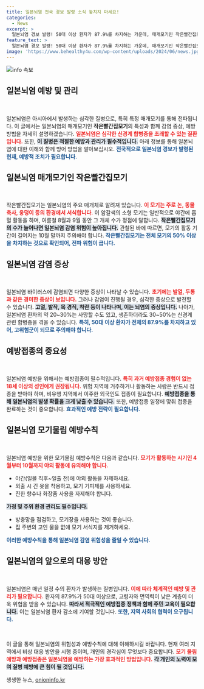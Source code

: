 ```yaml
---
title: 일본뇌염 전국 경보 발령 소식 놓치지 마세요!
categories:
  - News
excerpt: >
  일본뇌염 경보 발령! 50대 이상 환자가 87.9%를 차지하는 가운데, 매개모기인 작은빨간집모기의 위험성이 커지고 있다. 안전을 위해 모기 물림 예방수칙과 예방접종을 놓치지 마세요!
feature_text: >
  일본뇌염 경보 발령! 50대 이상 환자가 87.9%를 차지하는 가운데, 매개모기인 작은빨간집모기의 위험성이 커지고 있다. 안전을 위해 모기 물림 예방수칙과 예방접종을 놓치지 마세요!
image: 'https://www.behealthy4u.com/wp-content/uploads/2024/06/news.jpg'
---
```


<p><img src="https://www.behealthy4u.com/wp-content/uploads/2024/06/news.jpg" alt="info 속보" /></p>

<h2 data-ke-size="size26">일본뇌염 예방 및 관리</h2>

<p data-ke-size="size16">&nbsp;</p>

<p>일본뇌염은 아시아에서 발생하는 심각한 질병으로, 특히 특정 매개모기를 통해 전파됩니다. 이 글에서는 일본뇌염의 매개모기인 <strong>작은빨간집모기</strong>의 특성과 함께 감염 증상, 예방 방법을 자세히 설명하겠습니다. <b><span style="color: #ee2323;">일본뇌염은 심각한 신경계 합병증을 초래할 수 있는 질환입니다.</span></b> 또한, <b><span style="background-color: #21538527;">이 질병은 적절한 예방과 관리가 필수적입니다.</span></b> 아래 정보를 통해 일본뇌염에 대한 이해와 함께 방어 방법을 알아보십시오. <b><span style="color: #1a5490;">전국적으로 일본뇌염 경보가 발령된 현재, 예방적 조치가 필요합니다.</span></b></p>

<h2 data-ke-size="size26">일본뇌염 매개모기인 작은빨간집모기</h2>

<p data-ke-size="size16">&nbsp;</p>

<p>작은빨간집모기는 일본뇌염의 주요 매개체로 알려져 있습니다. <b><span style="color: #ee2323;">이 모기는 주로 논, 동물 축사, 웅덩이 등의 환경에서 서식합니다.</span></b> 이 암갈색의 소형 모기는 일반적으로 야간에 흡혈 활동을 하며, 여름철 8월과 9월 동안 그 개체 수가 정점에 달합니다. <b><span style="background-color: #21538527;">작은빨간집모기의 수가 늘어나면 일본뇌염 감염 위험이 높아집니다.</span></b> 관찰된 바에 따르면, 모기의 활동 기간이 길어지는 10월 말까지 주의해야 합니다. <b><span style="color: #1a5490;">작은빨간집모기는 전체 모기의 50% 이상을 차지하는 것으로 확인되어, 전파 위험이 큽니다.</span></b></p>

<h2 data-ke-size="size26">일본뇌염 감염 증상</h2>

<p data-ke-size="size16">&nbsp;</p>

<p>일본뇌염 바이러스에 감염되면 다양한 증상이 나타날 수 있습니다. <b><span style="color: #ee2323;">초기에는 발열, 두통과 같은 경미한 증상이 보입니다.</span></b> 그러나 감염이 진행될 경우, 심각한 증상으로 발전할 수 있습니다. <b><span style="background-color: #21538527;">고열, 발작, 목 경직, 착란 등이 나타나며, 이는 뇌염의 증상입니다.</span></b> 나아가, 일본뇌염 환자의 약 20~30%는 사망할 수도 있고, 생존하더라도 30~50%는 신경계 관련 합병증을 겪을 수 있습니다. <b><span style="color: #1a5490;">특히, 50대 이상 환자가 전체의 87.9%를 차지하고 있어, 고위험군이 되므로 주의해야 합니다.</span></b></p>

<h2 data-ke-size="size26">예방접종의 중요성</h2>

<p data-ke-size="size16">&nbsp;</p>

<p>일본뇌염 예방을 위해서는 예방접종이 필수적입니다. <b><span style="color: #ee2323;">특히 과거 예방접종 경험이 없는 18세 이상의 성인에게 권장됩니다.</span></b> 위험 지역에 거주하거나 활동하는 사람은 반드시 접종을 받아야 하며, 비유행 지역에서 이주한 외국인도 접종이 필요합니다. <b><span style="background-color: #21538527;">예방접종을 통해 일본뇌염의 발생 확률을 크게 낮출 수 있습니다.</span></b> 또한, 예방접종 일정에 맞춰 접종을 완료하는 것이 중요합니다. <b><span style="color: #1a5490;">효과적인 예방 전략이 필요합니다.</span></b></p>

<h2 data-ke-size="size26">일본뇌염 모기물림 예방수칙</h2>

<p data-ke-size="size16">&nbsp;</p>

<p>일본뇌염 예방을 위한 모기물림 예방수칙은 다음과 같습니다. <b><span style="color: #ee2323;">모기가 활동하는 시기인 4월부터 10월까지 야외 활동에 유의해야 합니다.</span></b></p>

<ul>
    <li>야간(일몰 직후~일출 전)에 야외 활동을 자제하세요.</li>
    <li>외출 시 긴 옷을 착용하고, 모기 기피제를 사용하세요.</li>
    <li>진한 향수나 화장품 사용을 자제해야 합니다.</li>
</ul>

<p><b><span style="background-color: #21538527;">가정 및 주위 환경 관리도 필수입니다.</span></b></p>

<ul>
    <li>방충망을 점검하고, 모기장을 사용하는 것이 좋습니다.</li>
    <li>집 주변의 고인 물을 없애 모기 서식지를 제거하세요.</li>
</ul>

<p><b><span style="color: #1a5490;">이러한 예방수칙을 통해 일본뇌염 감염 위험성을 줄일 수 있습니다.</span></b></p>

<h2 data-ke-size="size26">일본뇌염의 앞으로의 대응 방안</h2>

<p data-ke-size="size16">&nbsp;</p>

<p>일본뇌염은 매년 일정 수의 환자가 발생하는 질병입니다. <b><span style="color: #ee2323;">이에 따라 체계적인 예방 및 관리가 필요합니다.</span></b> 환자의 87.9%가 50대 이상으로, 고령자와 면역력이 낮은 계층이 더욱 위협을 받을 수 있습니다. <b><span style="background-color: #21538527;">따라서 적극적인 예방접종 정책과 함께 주민 교육이 필요합니다.</span></b> 이는 일본뇌염 환자 감소에 기여할 것입니다. <b><span style="color: #1a5490;">또한, 지역 사회의 협력이 요구됩니다.</span></b></p>

<p data-ke-size="size16">&nbsp;</p>

<p>이 글을 통해 일본뇌염의 위험성과 예방수칙에 대해 이해하시길 바랍니다. 현재 여러 지역에서 비상 대응 방안을 시행 중이며, 개인의 경각심이 무엇보다 중요합니다. <b><span style="color: #ee2323;">모기 물림 예방과 예방접종은 일본뇌염을 예방하는 가장 효과적인 방법입니다.</span></b> <b><span style="background-color: #21538527;">각 개인의 노력이 모여 질병 예방에 큰 힘이 될 것입니다.</span></b></p>
생생한 뉴스, <a href="https://onioninfo.kr" rel="dofollow">onioninfo.kr</a>


